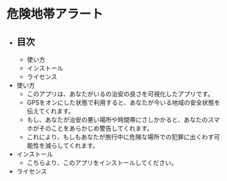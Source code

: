 # 危険地帯アラート
- ## 目次
    - 使い方
    - インストール
    - ライセンス
- 使い方
    - このアプリは、あなたがいるの治安の良さを可視化したアプリです。
    - GPSをオンにした状態で利用すると、あなたが今いる地域の安全状態を伝えてくれます。
    - もし、あなたが治安の悪い場所や時間帯にさしかかると、あなたのスマホがそのことをあらかじめ警告してくれます。
    - これにより、もしもあなたが旅行中に危険な場所での犯罪に出くわす可能性を減らしてくれます。
- インストール
    - こちらより、このアプリをインストールしてください。
- ライセンス